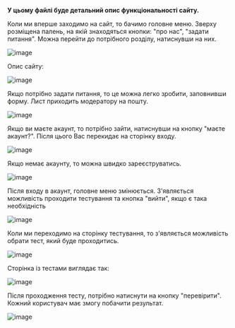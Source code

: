 **У цьому файлі буде детальний опис функціональності сайту.**





Коли ми вперше заходимо на сайт, то бачимо головне меню. Зверху розміщена палень, на якій знаходяться кнопки: "про нас", "задати питання". Можна перейти до потрібного розділу, натиснувши на них.


![image](https://user-images.githubusercontent.com/54072955/119271822-e0f8dc80-bc0b-11eb-84ea-a84c12b3ea35.png)



Опис сайту:


![image](https://user-images.githubusercontent.com/54072955/119271940-7e541080-bc0c-11eb-8d96-2cc0ca9e0056.png)



Якщо потрібно задати питання, то це можна легко зробити, заповнивши форму. Лист приходить модератору на пошту.


![image](https://user-images.githubusercontent.com/54072955/119272019-c2dfac00-bc0c-11eb-8881-0ee3bf1b2441.png)


Якщо ви маєте акаунт, то потрібно зайти, натиснувши на кнопку "маєте акаунт?". Після цього Вас перекидає на сторінку входу.


![image](https://user-images.githubusercontent.com/54072955/119272032-cc691400-bc0c-11eb-95d2-4d2944909d7c.png)



 Якщо немає акаунту, то можна швидко зареєструватись.
 
 
 ![image](https://user-images.githubusercontent.com/54072955/119272046-dd198a00-bc0c-11eb-962d-6895ce5547ff.png)
 
 
 
 Після входу в акаунт, головне меню змінюється. З'являється можливість проходити тестування та кнопка "вийти", якщо є така необхідність
 
 
 ![image](https://user-images.githubusercontent.com/54072955/119272103-105c1900-bc0d-11eb-83b5-267f87a8ffbe.png)



Коли ми переходимо на сторінку тестування, то з'являється можливість обрати тест, який буде проходитись.


![image](https://user-images.githubusercontent.com/54072955/119272140-400b2100-bc0d-11eb-83a7-6197bd9832cb.png)



Сторінка із тестами виглядає так:


![image](https://user-images.githubusercontent.com/54072955/119272160-53b68780-bc0d-11eb-9c95-faa15542d032.png)



Після проходження тесту, потрібно натиснути на кнопку "перевірити". Кожний користувач має змогу побачити результат.


![image](https://user-images.githubusercontent.com/54072955/119272201-852f5300-bc0d-11eb-8cda-4233658787f2.png)




